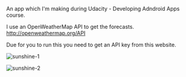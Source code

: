 An app which I'm making during Udacity - Developing Adndroid Apps course.

I use an OpenWeatherMap API to get the forecasts. http://openweathermap.org/API

Due for you to run this you need to get an API key from this website.

![sunshine-1](https://cloud.githubusercontent.com/assets/13784275/11320747/5e47d914-90a4-11e5-9c6e-c375f1e80074.png)

![sunshine-2](https://cloud.githubusercontent.com/assets/13784275/11320739/14bee8a0-90a4-11e5-92f2-c7e80e74455f.png)
